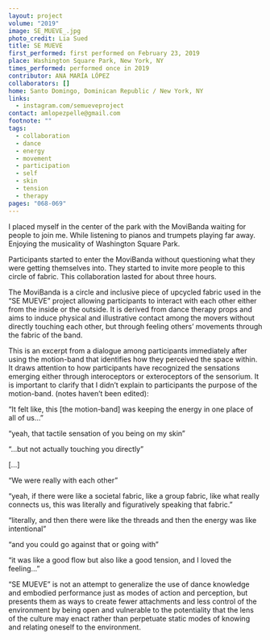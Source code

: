 ```yaml
---
layout: project
volume: "2019"
image: SE_MUEVE_.jpg
photo_credit: Lia Sued
title: SE MUEVE
first_performed: first performed on February 23, 2019
place: Washington Square Park, New York, NY
times_performed: performed once in 2019
contributor: ANA MARÍA LÓPEZ
collaborators: []
home: Santo Domingo, Dominican Republic / New York, NY
links:
  - instagram.com/semueveproject
contact: amlopezpelle@gmail.com
footnote: ""
tags:
  - collaboration
  - dance
  - energy
  - movement
  - participation
  - self
  - skin
  - tension
  - therapy
pages: "068-069"
---
```


I placed myself in the center of the park with the MoviBanda waiting for people to join me. While listening to pianos and trumpets playing far away. Enjoying the musicality of Washington Square Park.

Participants started to enter the MoviBanda without questioning what they were getting themselves into. They started to invite more people to this circle of fabric. This collaboration lasted for about three hours.

The MoviBanda is a circle and inclusive piece of upcycled fabric used in the “SE MUEVE” project allowing participants to interact with each other either from the inside or the outside. It is derived from dance therapy props and aims to induce physical and illustrative contact among the movers without directly touching each other, but through feeling others’ movements through the fabric of the band.

This is an excerpt from a dialogue among participants immediately after using the motion-band that identifies how they perceived the space within. It draws attention to how participants have recognized the sensations emerging either through interoceptors or exteroceptors of the sensorium. It is important to clarify that I didn’t explain to participants the purpose of the motion-band. (notes haven’t been edited):

“It felt like, this [the motion-band] was keeping the energy in one place of all of us…”

“yeah, that tactile sensation of you being on my skin”

“…but not actually touching you directly”

[…]

“We were really with each other”

“yeah, if there were like a societal fabric, like a group fabric, like what really connects us, this was literally and figuratively speaking that fabric.”

“literally, and then there were like the threads and then the energy was like intentional”

“and you could go against that or going with”

“it was like a good flow but also like a good tension, and I loved the feeling…”

“SE MUEVE” is not an attempt to generalize the use of dance knowledge and embodied performance just as modes of action and perception, but presents them as ways to create fewer attachments and less control of the environment by being open and vulnerable to the potentiality that the lens of the culture may enact rather than perpetuate static modes of knowing and relating oneself to the environment.
